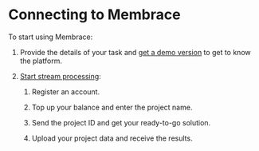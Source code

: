 # Connecting to Membrace

To start using Membrace:

1. Provide the details of your task and [get a demo version](demo.md) to get to know the platform.

2. [Start stream processing](commissioning.md):

     1. Register an account.

     2. Top up your balance and enter the project name.

     3. Send the project ID and get your ready-to-go solution.

     4. Upload your project data and receive the results.

